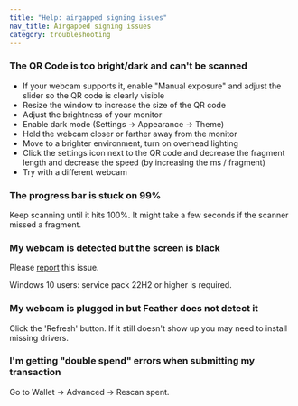 ```yaml
---
title: "Help: airgapped signing issues"
nav_title: Airgapped signing issues
category: troubleshooting
---
```


### The QR Code is too bright/dark and can't be scanned

- If your webcam supports it, enable "Manual exposure" and adjust the slider so the QR code is clearly visible
- Resize the window to increase the size of the QR code
- Adjust the brightness of your monitor
- Enable dark mode (Settings -> Appearance -> Theme)
- Hold the webcam closer or farther away from the monitor
- Move to a brighter environment, turn on overhead lighting
- Click the settings icon next to the QR code and decrease the fragment length and decrease the speed (by increasing the ms / fragment)
- Try with a different webcam

### The progress bar is stuck on 99%

Keep scanning until it hits 100%. It might take a few seconds if the scanner missed a fragment.

### My webcam is detected but the screen is black

Please [report](report-an-issue) this issue.

Windows 10 users: service pack 22H2 or higher is required.

### My webcam is plugged in but Feather does not detect it

Click the 'Refresh' button. If it still doesn't show up you may need to install missing drivers.

### I'm getting "double spend" errors when submitting my transaction

Go to Wallet -> Advanced -> Rescan spent.
